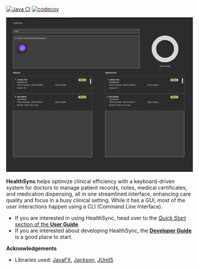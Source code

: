 [![Java CI](https://github.com/AY2324S2-CS2103-F09-4/tp/actions/workflows/gradle.yml/badge.svg)](https://github.com/AY2324S2-CS2103-F09-4/tp/actions/workflows/gradle.yml)
[![codecov](https://codecov.io/gh/AY2324S2-CS2103-F09-4/tp/graph/badge.svg?token=ZCUENL7XA6)](https://codecov.io/gh/AY2324S2-CS2103-F09-4/tp)

![Ui](docs/images/Ui.png)

**HealthSync** helps optimize clinical efficiency with a keyboard-driven system for doctors to manage patient records, notes, medical certificates, and medication dispensing, all in one streamlined interface, enhancing care quality and focus in a busy clinical setting. While it has a GUI, most of the user interactions happen using a CLI (Command Line Interface).

* If you are interested in using HealthSync, head over to the [_Quick Start_ section of the **User Guide**](UserGuide.html#quick-start).
* If you are interested about developing HealthSync, the [**Developer Guide**](DeveloperGuide.html) is a good place to start.


**Acknowledgements**

* Libraries used: [JavaFX](https://openjfx.io/), [Jackson](https://github.com/FasterXML/jackson), [JUnit5](https://github.com/junit-team/junit5)
